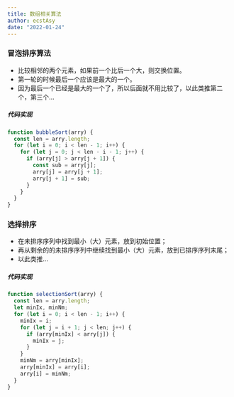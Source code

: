 ```yaml
---
title: 数组相关算法
author: ecstAsy
date: "2022-01-24"
---
```


### 冒泡排序算法

- 比较相邻的两个元素，如果前一个比后一个大，则交换位置。
- 第一轮的时候最后一个应该是最大的一个。
- 因为最后一个已经是最大的一个了，所以后面就不用比较了，以此类推第二个，第三个...

##### 代码实现

```js
function bubbleSort(arry) {
  const len = arry.length;
  for (let i = 0; i < len - 1; i++) {
    for (let j = 0; j < len - i - 1; j++) {
      if (arry[j] > arry[j + 1]) {
        const sub = arry[j];
        arry[j] = arry[j + 1];
        arry[j + 1] = sub;
      }
    }
  }
}
```

### 选择排序

- 在未排序序列中找到最小（大）元素，放到初始位置；
- 再从剩余的的未排序序列中继续找到最小（大）元素，放到已排序序列末尾；
- 以此类推...

##### 代码实现

```js
function selectionSort(arry) {
  const len = arry.length;
  let minIx, minNm;
  for (let i = 0; i < len - 1; i++) {
    minIx = i;
    for (let j = i + 1; j < len; j++) {
      if (arry[minIx] < arry[j]) {
        minIx = j;
      }
    }
    minNm = arry[minIx];
    arry[minIx] = arry[i];
    arry[i] = minNm;
  }
}
```
